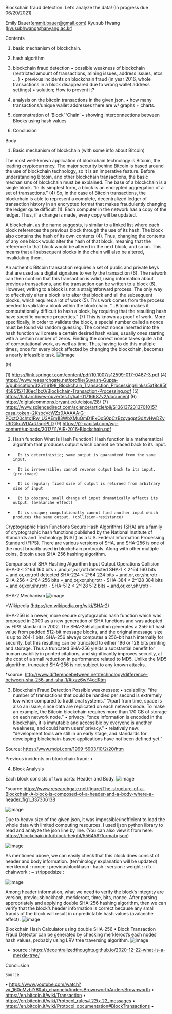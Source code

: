 Blockchain fraud detection: Let’s analyze the data!
(In progress due 06/20/2021)

Emily Bauer(emmit.bauer@gmail.com)
Kyusub Hwang (kyusubhwang@hanyang.ac.kr)

Contents

1.	basic mechanism of blockchain.
2.	hash algorithm
3.	blockchain fraud detection
•	possible weakness of blockchain (restricted amount of transactions, mining issues, address issues, etcs … )
•	previous incidents on blockchain fraud (in year 2016, whole transactions in a block disappeared due to wrong wallet address settings)
•	solution; How to prevent it?
4.	analysis on the bitcoin transactions in the given json. 
•	how many transactions/unique wallet addresses there are w/ graphs + charts.
5.	demonstration of ‘Block’ ‘Chain’ 
•	showing interconnections between Blocks using hash values

6.	Conclusion

Body 

1. Basic mechanism of blockchain (with some info about Bitcoin)

The most well-known application of blockchain technology is Bitcoin, the leading cryptocurrency. The major security behind Bitcoin is based around the use of blockchain technology, so it is an imperative feature. Before understanding Bitcoin, and other blockchain transactions, the basic mechanisms of blockchain must be explained. The base of a blockchain is a single block. “In its simplest form, a block is an encrypted aggregation of a set of transactions.” (4) So, in the case of Bitcoin transactions, the blockchain is able to represent a complete, decentralized ledger of transaction history in an encrypted format that makes fraudulently changing the ledger quite difficult (1). Each computer in the network has a copy of the ledger. Thus, if a change is made, every copy will be updated.

A blockchain, as the name suggests, is similar to a linked list where each block references the previous block through the use of its hash. The block also contains the hash of its own contents (4). Thus, changing the contents of any one block would alter the hash of that block, meaning that the reference to that block would be altered in the next block, and so on. This means that all subsequent blocks in the chain will also be altered, invalidating them.

An authentic Bitcoin transaction requires a set of public and private keys that are used as a digital signature to verify the transaction (6). The network can then confirm that this transaction is valid, using information about previous transactions, and the transaction can be written to a block (6). However, writing to a block is not a straightforward process. The only way to effectively alter a block is to alter that block and all the subsequent blocks, which requires a lot of work (5). This work comes from the process needed to validate a block within the blockchain. “…Bitcoin makes it computationally difficult to hash a block, by requiring that the resulting hash have specific numeric properties.” (7) This is known as proof of work. More specifically, in order to validate the block, a special number called a nonce must be found via random guessing. The correct nonce inserted into the hash function will create a certain desired hash value, usually ones starting with a certain number of zeros. Finding the correct nonce takes quite a bit of computational work, as well as time. Thus, having to do this multiple times, once for every block affected by changing the blockchain, becomes a nearly infeasible task.
![image](https://user-images.githubusercontent.com/79511478/120931171-74adcb00-c72b-11eb-84b1-99b1dc55258f.png)

 (9)

(1) https://link.springer.com/content/pdf/10.1007/s12599-017-0467-3.pdf
(4) https://www.researchgate.net/profile/Suyash-Gupta-5/publication/325116198_Blockchain_Transaction_Processing/links/5af8c85f4585157136ec1bc0/Blockchain-Transaction-Processing.pdf
(5) https://hal.archives-ouvertes.fr/hal-01716687v2/document
(6) https://digitalcommons.bryant.edu/cisjou/28/
(7) https://www.sciencedirect.com/science/article/pii/S1361372313701015?casa_token=2KsbcVcWZz0AAAAA:G-POctQ0chtx1Rw_U3AEm1l3WbXMuQmD1FxOoS0pCzBzcyagptGdXvHwDZvURGi5uWDAdU5qrPLD
(9) https://j2-capital.com/wp-content/uploads/2017/11/AIR-2016-Blockchain.pdf



2. Hash function
What is Hash Function?
Hash function is a mathematical algorithm that produces output which cannot be traced back to its input.
-       It is deterministic; same output is guaranteed from the same input.
-       It is irreversible; cannot reverse output back to its input. (pre-image)
-       It is regular; fixed size of output is returned from arbitrary size of input
-       It is obscure; small change of input dramatically affects its output. (avalanche effect)
-       It is unique; computationally cannot find another input which produces the same output. (collision-resistance)
 
Cryptographic Hash Functions
 Secure Hash Algorithms (SHA) are a family of cryptographic hash functions published by the National Institute of Standards and Technology (NIST) as a U.S. Federal Information Processing Standard (FIPS). There are various versions of SHA, and SHA-256 is one of the most broadly used in blockchain protocols. Along with other multiple coins, Bitcoin uses SHA-256 hashing algorithm.
 
Comparison of SHA
Hashing Algorithm	Input	Output	Operations	Collision
SHA-0	< 2^64	160 bits	+,and,or,xor,rotl	detected
SHA-1	< 2^64	160 bits	+,and,or,xor,rotl	detected
SHA-224	< 2^64	224 bits	+,and,or,xor,shr,rotr	-
SHA-256	< 2^64	256 bits	+,and,or,xor,shr,rotr	-
SHA-384	< 2^128	384 bits	+,and,or,xor,shr,rotr	-
SHA-512	< 2^128	512 bits	+,and,or,xor,shr,rotr	-
 
SHA-2 Mechanism
 ![image](https://user-images.githubusercontent.com/79511478/120931186-81322380-c72b-11eb-882f-b501fe502417.png)

*Wikipedia (https://en.wikipedia.org/wiki/SHA-2)

 SHA-256 is a newer, more secure cryptographic hash function which was proposed in 2000 as a new generation of SHA functions and was adopted as FIPS standard in 2002. The SHA-256 algorithm generates a 256-bit hash value from padded 512-bit message blocks, and the original message size is up to 264-1 bits. SHA-256 always computes a 256-bit hash internally for security, but this resulting can be truncated to either 196 or 128 bits printing and storage. Thus a truncated SHA-256 yields a substantial benefit for human usability in printed citations, and significantly improves security, at the cost of a small reduction in performance related to MD5. Unlike the MD5 algorithm, truncated SHA-256 is not subject to any known attacks.

*source: http://www.differencebetween.net/technology/difference-between-sha-256-and-sha-1/#ixzz6wY4odRtm

3. Blockchain Fraud Detection
Possible weaknesses: 
•	scalability: “the number of transactions that could be handled per second is extremely low when compared to traditional systems.” “Apart from time, space is also an issue, since data are replicated on each network node. To make an example, the Bitcoin blockchain requires more than 170 GB of storage on each network node.”
•	privacy: “once information is encoded in the blockchain, it is immutable and accessible by everyone is another weakness, and could harm users’ privacy.”
•	relatively new: “development tools are still in an early stage, and standards for developing blockchain-based applications have not been defined yet.”

Source: https://www.mdpi.com/1999-5903/10/2/20/htm 

Previous incidents on blockchain fraud:
•	


4. Block Analysis
 
Each block consists of two parts: Header and Body.
![image](https://user-images.githubusercontent.com/79511478/120931190-88593180-c72b-11eb-9b57-2dff32778b56.png)

*source:https://www.researchgate.net/figure/The-structure-of-a-Blockchain-A-block-is-composed-of-a-header-and-a-body-where-a-header_fig1_337306138

![image](https://user-images.githubusercontent.com/79511478/120931196-8becb880-c72b-11eb-9e37-4c17c7fefe03.png)
 
Due to heavy size of the given json, it was impossible/inefficient to load the whole data with limited computing resources. I used ijson python library to read and analyze the json line by line.
(You can also view it from here: https://blockchain.info/block-height/556459?format=json)

 ![image](https://user-images.githubusercontent.com/79511478/120931203-914a0300-c72b-11eb-9dfc-a72e133a7c6f.png)

As mentioned above, we can easily check that this block does consist of header and body information.
(terminology explanation will be updated)
merkleroot :
nonce :
previousblockhash :
hash :
version :
weight :
nTx :
chainwork :
~
strippedsize :

 
 ![image](https://user-images.githubusercontent.com/79511478/120931209-93ac5d00-c72b-11eb-8f96-0b96b2c0ff0d.png)

Among header information, what we need to verify the block’s integrity are version, previousblockhash, merkleroot, time, bits, nonce.
After parsing appropriately and applying double SHA-256 hashing algorithm, then we can verify that the block’s header information is correct because any small frauds of the block will result in unpredictable hash values (avalanche effect).
 ![image](https://user-images.githubusercontent.com/79511478/120931223-9c049800-c72b-11eb-9b08-bfa938128558.png)

Blockchain Hash Calculator using double SHA-256
•	Block Transaction Fraud Detector can be generated by checking merkleroot’s each nodes’ hash values, probably using LRV tree traversing algorithm. 
 ![image](https://user-images.githubusercontent.com/79511478/120931237-a030b580-c72b-11eb-9ced-460252fb6869.png)

* source : https://decentralizedthoughts.github.io/2020-12-22-what-is-a-merkle-tree/ 


Conclusion


	Source
•	https://www.youtube.com/watch?v=_160oMzblY8&ab_channel=AndersBrownworthAndersBrownworth
•	https://en.bitcoin.it/wiki/Transaction
•	https://en.bitcoin.it/wiki/Protocol_rules#.22tx.22_messages
•	https://en.bitcoin.it/wiki/Protocol_documentation#BlockTransactions
•	


